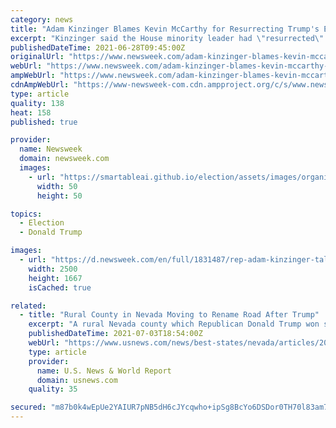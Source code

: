 ```yaml
---
category: news
title: "Adam Kinzinger Blames Kevin McCarthy for Resurrecting Trump's Election Lies"
excerpt: "Kinzinger said the House minority leader had \"resurrected\" Donald Trump politically after first denouncing the former president in the aftermath of the Capitol riot."
publishedDateTime: 2021-06-28T09:45:00Z
originalUrl: "https://www.newsweek.com/adam-kinzinger-blames-kevin-mccarthy-resurrecting-trumps-election-lies-1604600"
webUrl: "https://www.newsweek.com/adam-kinzinger-blames-kevin-mccarthy-resurrecting-trumps-election-lies-1604600"
ampWebUrl: "https://www.newsweek.com/adam-kinzinger-blames-kevin-mccarthy-resurrecting-trumps-election-lies-1604600?amp=1"
cdnAmpWebUrl: "https://www-newsweek-com.cdn.ampproject.org/c/s/www.newsweek.com/adam-kinzinger-blames-kevin-mccarthy-resurrecting-trumps-election-lies-1604600?amp=1"
type: article
quality: 138
heat: 158
published: true

provider:
  name: Newsweek
  domain: newsweek.com
  images:
    - url: "https://smartableai.github.io/election/assets/images/organizations/newsweek.com-50x50.jpg"
      width: 50
      height: 50

topics:
  - Election
  - Donald Trump

images:
  - url: "https://d.newsweek.com/en/full/1831487/rep-adam-kinzinger-talks-reporters.jpg"
    width: 2500
    height: 1667
    isCached: true

related:
  - title: "Rural County in Nevada Moving to Rename Road After Trump"
    excerpt: "A rural Nevada county which Republican Donald Trump won solidly in the 2020 presidential election is moving to rename a road after the ex-president."
    publishedDateTime: 2021-07-03T18:54:00Z
    webUrl: "https://www.usnews.com/news/best-states/nevada/articles/2021-07-03/rural-county-in-nevada-moving-to-rename-road-after-trump"
    type: article
    provider:
      name: U.S. News & World Report
      domain: usnews.com
    quality: 35

secured: "m87b0k4wEpUe2YAIUR7pNB5dH6cJYcqwho+ipSg8BcYo6DSDor0TH70l83am7lVAKhpO4UMB4cGVDzTC8Non2FhnzdJDqUUV+IoCjnK5NUJlP2LZ6eOFhC4RsL7Va0Y35S7U5d+1MmzKUQBF3I7UsZiLTug7M/Kjy06TW4prFsyqdoyaLeutj+DfaYMkszja72+YUGMejpSxj8L4uojztNZVefrQojBVqDIpcQcMYf0ZdYzdxzqS2ISMx41JAPdxBCiqkDdVYYNJ5aNlMmsKM6T+MEZaB90oZAOWEfzue98jLJx0xBQ2BgN7R9HA8NLkxgEMB3akuHBbHOpmIR39Dsj8AfROxejxFtISo+4bAao=;4prAQZQsw/ZAnebGwc8aIQ=="
---
```


